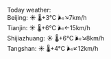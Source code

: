Today weather:  
Beijing: ☀️ 🌡️+3°C 🌬️↘7km/h  
Tianjin: ☀️ 🌡️+6°C 🌬️←15km/h  
Shijiazhuang: ☀️ 🌡️+6°C 🌬️↘8km/h  
Tangshan: ☀️ 🌡️+4°C 🌬️↙12km/h  
